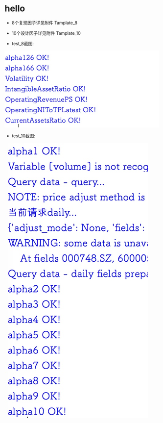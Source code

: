 # hello

- 8个复现因子详见附件 Tamplate_8
- 10个设计因子详见附件 Tamplate_10

- test_8截图:

![test_8](https://github.com/chenchaofin/hello-factor/blob/master/test_8_ok.jpg)


- test_10截图:

![test_8](https://github.com/chenchaofin/hello-factor/blob/master/test_10_ok.jpg)










